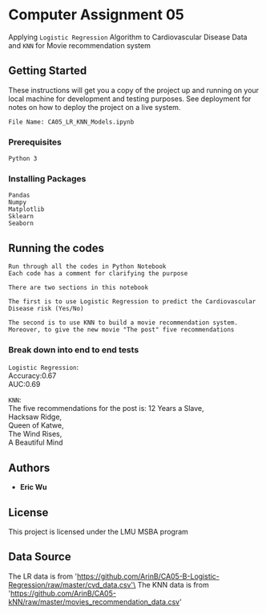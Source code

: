 # Computer Assignment 05 

Applying `Logistic Regression` Algorithm to Cardiovascular Disease Data and `KNN` for Movie recommendation system

## Getting Started

These instructions will get you a copy of the project up and running on your local machine for development and testing purposes. See deployment for notes on how to deploy the project on a live system.

```
File Name: CA05_LR_KNN_Models.ipynb
```

### Prerequisites

```
Python 3
```

### Installing Packages

```
Pandas
Numpy
Matplotlib
Sklearn
Seaborn
```

## Running the codes

```
Run through all the codes in Python Notebook
Each code has a comment for clarifying the purpose

There are two sections in this notebook

The first is to use Logistic Regression to predict the Cardiovascular Disease risk (Yes/No)

The second is to use KNN to build a movie recommendation system. 
Moreover, to give the new movie "The post" five recommendations
```

### Break down into end to end tests

`Logistic Regression`:\
Accuracy:0.67\
AUC:0.69

`KNN`:\
The five recommendations for the post is:
12 Years a Slave,\
Hacksaw Ridge,\
Queen of Katwe,\
The Wind Rises,\
A Beautiful Mind


## Authors

* **Eric Wu** 

## License

This project is licensed under the LMU MSBA program

## Data Source

The LR data is from 'https://github.com/ArinB/CA05-B-Logistic-Regression/raw/master/cvd_data.csv'\
The KNN data is from 'https://github.com/ArinB/CA05-kNN/raw/master/movies_recommendation_data.csv'

